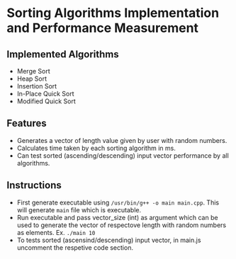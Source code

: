 # Sorting Algorithms Implementation and Performance Measurement

## Implemented Algorithms
* Merge Sort
* Heap Sort
* Insertion Sort
* In-Place Quick Sort
* Modified Quick Sort

## Features
* Generates a vector of length value given by user with random numbers.
* Calculates time taken by each sorting algorithm in ms.
* Can test sorted (ascending/descending) input vector performance by all algorithms.

## Instructions
* First generate executable using `/usr/bin/g++ -o main main.cpp`. This will generate `main` file which is executable.
* Run executable and pass vector_size (int) as argument which can be used to generate the vector of respectove length with random numbers as elements. Ex. `./main 10`
* To tests sorted (ascensind/descending) input vector, in main.js uncomment the respetive code section.